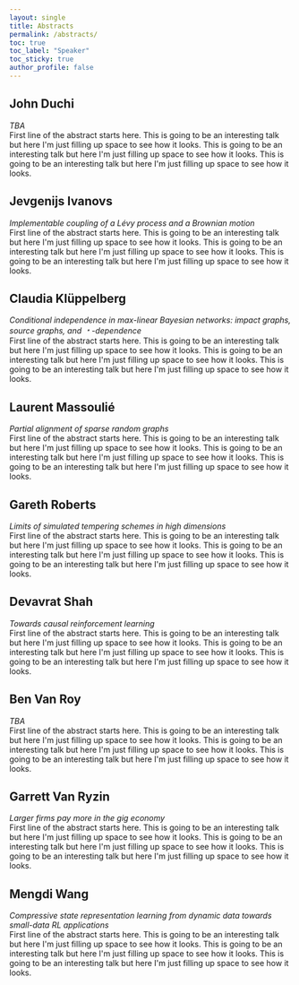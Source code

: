 ```yaml
---
layout: single
title: Abstracts
permalink: /abstracts/
toc: true
toc_label: "Speaker"
toc_sticky: true
author_profile: false
---
```



## John Duchi
*TBA*\
First line of the abstract starts here. This is going to be an interesting talk but here I'm just filling up space to see how it looks. This is going to be an interesting talk but here I'm just filling up space to see how it looks. This is going to be an interesting talk but here I'm just filling up space to see how it looks. 

## Jevgenijs Ivanovs
*Implementable coupling of a Lévy process and a Brownian motion*\
First line of the abstract starts here. This is going to be an interesting talk but here I'm just filling up space to see how it looks. This is going to be an interesting talk but here I'm just filling up space to see how it looks. This is going to be an interesting talk but here I'm just filling up space to see how it looks. 

## Claudia Klüppelberg
*Conditional independence in max-linear Bayesian networks: impact graphs, source graphs, and &#65121;-dependence*\
First line of the abstract starts here. This is going to be an interesting talk but here I'm just filling up space to see how it looks. This is going to be an interesting talk but here I'm just filling up space to see how it looks. This is going to be an interesting talk but here I'm just filling up space to see how it looks. 

## Laurent Massoulié
*Partial alignment of sparse random graphs*\
First line of the abstract starts here. This is going to be an interesting talk but here I'm just filling up space to see how it looks. This is going to be an interesting talk but here I'm just filling up space to see how it looks. This is going to be an interesting talk but here I'm just filling up space to see how it looks. 

## Gareth Roberts
*Limits of simulated tempering schemes in high dimensions*\
First line of the abstract starts here. This is going to be an interesting talk but here I'm just filling up space to see how it looks. This is going to be an interesting talk but here I'm just filling up space to see how it looks. This is going to be an interesting talk but here I'm just filling up space to see how it looks. 

## Devavrat Shah
*Towards causal reinforcement learning*\
First line of the abstract starts here. This is going to be an interesting talk but here I'm just filling up space to see how it looks. This is going to be an interesting talk but here I'm just filling up space to see how it looks. This is going to be an interesting talk but here I'm just filling up space to see how it looks. 

## Ben Van Roy
*TBA*\
First line of the abstract starts here. This is going to be an interesting talk but here I'm just filling up space to see how it looks. This is going to be an interesting talk but here I'm just filling up space to see how it looks. This is going to be an interesting talk but here I'm just filling up space to see how it looks. 

## Garrett Van Ryzin
*Larger firms pay more in the gig economy*\
First line of the abstract starts here. This is going to be an interesting talk but here I'm just filling up space to see how it looks. This is going to be an interesting talk but here I'm just filling up space to see how it looks. This is going to be an interesting talk but here I'm just filling up space to see how it looks. 

## Mengdi Wang
*Compressive state representation learning from dynamic data towards small-data RL applications*\
First line of the abstract starts here. This is going to be an interesting talk but here I'm just filling up space to see how it looks. This is going to be an interesting talk but here I'm just filling up space to see how it looks. This is going to be an interesting talk but here I'm just filling up space to see how it looks. 
